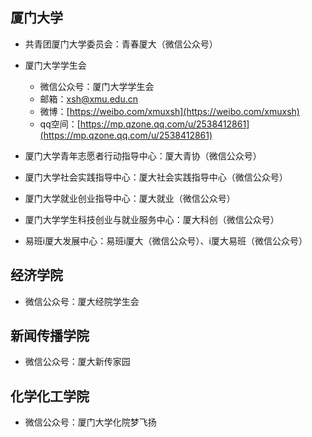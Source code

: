 ## 厦门大学

- 共青团厦门大学委员会：青春厦大（微信公众号）
- 厦门大学学生会
  - 微信公众号：厦门大学学生会
  - 邮箱：xsh@xmu.edu.cn
  - 微博：[https://weibo.com/xmuxsh](https://weibo.com/xmuxsh)
  - qq空间：[https://mp.qzone.qq.com/u/2538412861](https://mp.qzone.qq.com/u/2538412861)

- 厦门大学青年志愿者行动指导中心：厦大青协（微信公众号）
- 厦门大学社会实践指导中心：厦大社会实践指导中心（微信公众号）
- 厦门大学就业创业指导中心：厦大就业（微信公众号）
- 厦门大学学生科技创业与就业服务中心：厦大科创（微信公众号）
- 易班i厦大发展中心：易班i厦大（微信公众号）、i厦大易班（微信公众号）


## 经济学院

- 微信公众号：厦大经院学生会

## 新闻传播学院

- 微信公众号：厦大新传家园

## 化学化工学院

- 微信公众号：厦门大学化院梦飞扬

